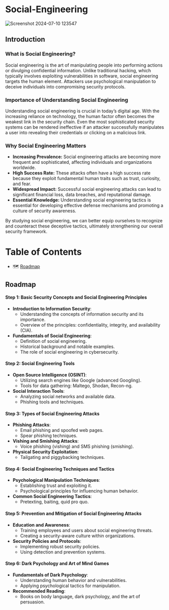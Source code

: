 # Social-Engineering


![Screenshot 2024-07-10 123547](https://github.com/trsecu/Social-Engineering-HH/assets/103629785/237186e8-8ada-4363-ad54-eff1888eef47)



## Introduction

### What is Social Engineering?

Social engineering is the art of manipulating people into performing actions or divulging confidential information. Unlike traditional hacking, which typically involves exploiting vulnerabilities in software, social engineering targets the human element. Attackers use psychological manipulation to deceive individuals into compromising security protocols.

### Importance of Understanding Social Engineering

Understanding social engineering is crucial in today’s digital age. With the increasing reliance on technology, the human factor often becomes the weakest link in the security chain. Even the most sophisticated security systems can be rendered ineffective if an attacker successfully manipulates a user into revealing their credentials or clicking on a malicious link.

### Why Social Engineering Matters

- **Increasing Prevalence:** Social engineering attacks are becoming more frequent and sophisticated, affecting individuals and organizations worldwide.
- **High Success Rate:** These attacks often have a high success rate because they exploit fundamental human traits such as trust, curiosity, and fear.
- **Widespread Impact:** Successful social engineering attacks can lead to significant financial loss, data breaches, and reputational damage.
- **Essential Knowledge:** Understanding social engineering tactics is essential for developing effective defense mechanisms and promoting a culture of security awareness.

By studying social engineering, we can better equip ourselves to recognize and counteract these deceptive tactics, ultimately strengthening our overall security framework.

# Table of Contents

- 🗺️ [Roadmap](#Roadmap)

## Roadmap

#### Step 1: Basic Security Concepts and Social Engineering Principles
- **Introduction to Information Security**:
  - Understanding the concepts of information security and its importance.
  - Overview of the principles: confidentiality, integrity, and availability (CIA).
- **Fundamentals of Social Engineering**:
  - Definition of social engineering.
  - Historical background and notable examples.
  - The role of social engineering in cybersecurity.

#### Step 2: Social Engineering Tools
- **Open Source Intelligence (OSINT)**:
  - Utilizing search engines like Google (advanced Googling).
  - Tools for data gathering: Maltego, Shodan, Recon-ng.
- **Social Interaction Tools**:
  - Analyzing social networks and available data.
  - Phishing tools and techniques.

#### Step 3: Types of Social Engineering Attacks
- **Phishing Attacks**:
  - Email phishing and spoofed web pages.
  - Spear phishing techniques.
- **Vishing and Smishing Attacks**:
  - Voice phishing (vishing) and SMS phishing (smishing).
- **Physical Security Exploitation**:
  - Tailgating and piggybacking techniques.

#### Step 4: Social Engineering Techniques and Tactics
- **Psychological Manipulation Techniques**:
  - Establishing trust and exploiting it.
  - Psychological principles for influencing human behavior.
- **Common Social Engineering Tactics**:
  - Pretexting, baiting, quid pro quo.

#### Step 5: Prevention and Mitigation of Social Engineering Attacks
- **Education and Awareness**:
  - Training employees and users about social engineering threats.
  - Creating a security-aware culture within organizations.
- **Security Policies and Protocols**:
  - Implementing robust security policies.
  - Using detection and prevention systems.

#### Step 6: Dark Psychology and Art of Mind Games
- **Fundamentals of Dark Psychology**:
  - Understanding human behavior and vulnerabilities.
  - Applying psychological tactics for manipulation.
- **Recommended Reading**:
  - Books on body language, dark psychology, and the art of persuasion.
